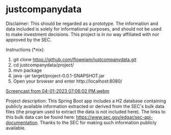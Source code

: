 # justcompanydata

Disclaimer: This should be regarded as a prototype. The information and data included is solely for informational purposes, and should not be used to make investment decisions. This project is in no way affiliated with nor approved by the SEC.

Instructions (*nix): 
1. git clone https://github.com/flowejam/justcompanydata.git
2. cd justcompanydata/project/
3. mvn package
4. java -jar target/project-0.0.1-SNAPSHOT.jar 
5. Open your browser and enter http://localhost:8080/

[Screencast from 04-01-2023 07:06:02 PM.webm](https://user-images.githubusercontent.com/91450942/229327210-1c648e70-eb23-4bda-99a6-002ba0b16356.webm)

Project description: 
This Spring Boot app includes a H2 database containing publicly available information extracted or derived from the SEC's bulk data files (the program used to extract the data is not included here). The links to this bulk data can be found here: https://www.sec.gov/edgar/sec-api-documentation. Thanks to the SEC for making such information publicly available.

